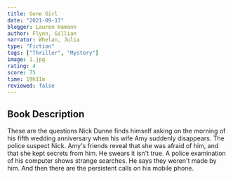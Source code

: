 ```yaml
---
title: Gone Girl
date: "2021-09-17"
blogger: Lauren Hamann
author: Flynn, Gillian
narrator: Whelan, Julia
type: "Fiction"
tags: ["Thriller", "Mystery"]
image: 1.jpg
rating: 4
score: 75
time: 19h11m
reviewed: false
---
```


## Book Description

These are the questions Nick Dunne finds himself asking on the morning of his fifth wedding anniversary when his wife Amy suddenly disappears. The police suspect Nick. Amy's friends reveal that she was afraid of him, and that she kept secrets from him. He swears it isn't true. A police examination of his computer shows strange searches. He says they weren't made by him. And then there are the persistent calls on his mobile phone.
